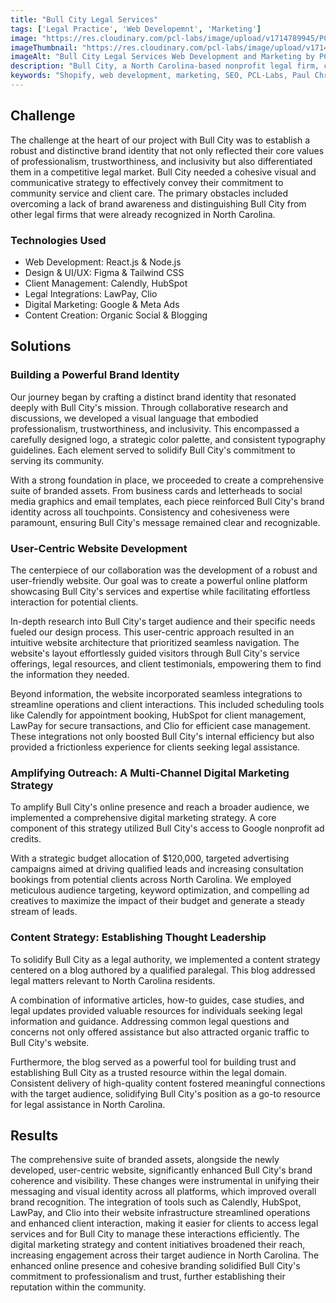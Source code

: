 ```yaml
---
title: "Bull City Legal Services"
tags: ['Legal Practice', 'Web Developemnt', 'Marketing']
image: "https://res.cloudinary.com/pcl-labs/image/upload/v1714789945/PCL-Labs/Bull_City_Legal_Featured_dpxi15.webp"
imageThumbnail: "https://res.cloudinary.com/pcl-labs/image/upload/v1714791175/PCL-Labs/Bull_City_cuufed.webp"
imageAlt: "Bull City Legal Services Web Development and Marketing by PCL Labs"
description: "Bull City, a North Carolina-based nonprofit legal firm, champions accessible legal services for underserved communities. Our collaboration aimed to holistically elevate their brand identity, digital presence, and outreach efforts, ensuring they connect with those who need them most."
keywords: "Shopify, web development, marketing, SEO, PCL-Labs, Paul Chris Luke"
---
```


## Challenge 

The challenge at the heart of our project with Bull City was to establish a robust and distinctive brand identity that not only reflected their core values of professionalism, trustworthiness, and inclusivity but also differentiated them in a competitive legal market. Bull City needed a cohesive visual and communicative strategy to effectively convey their commitment to community service and client care. The primary obstacles included overcoming a lack of brand awareness and distinguishing Bull City from other legal firms that were already recognized in North Carolina.

### Technologies Used

* Web Development: React.js & Node.js
* Design & UI/UX: Figma & Tailwind CSS
* Client Management: Calendly, HubSpot
* Legal Integrations: LawPay, Clio
* Digital Marketing: Google & Meta Ads
* Content Creation: Organic Social & Blogging 

## Solutions 

### Building a Powerful Brand Identity

Our journey began by crafting a distinct brand identity that resonated deeply with Bull City's mission. Through collaborative research and discussions, we developed a visual language that embodied professionalism, trustworthiness, and inclusivity. This encompassed a carefully designed logo, a strategic color palette, and consistent typography guidelines. Each element served to solidify Bull City's commitment to serving its community.

With a strong foundation in place, we proceeded to create a comprehensive suite of branded assets. From business cards and letterheads to social media graphics and email templates, each piece reinforced Bull City's brand identity across all touchpoints. Consistency and cohesiveness were paramount, ensuring Bull City's message remained clear and recognizable.

### User-Centric Website Development

The centerpiece of our collaboration was the development of a robust and user-friendly website. Our goal was to create a powerful online platform showcasing Bull City's services and expertise while facilitating effortless interaction for potential clients.

In-depth research into Bull City's target audience and their specific needs fueled our design process. This user-centric approach resulted in an intuitive website architecture that prioritized seamless navigation. The website's layout effortlessly guided visitors through Bull City's service offerings, legal resources, and client testimonials, empowering them to find the information they needed.

Beyond information, the website incorporated seamless integrations to streamline operations and client interactions. This included scheduling tools like Calendly for appointment booking, HubSpot for client management, LawPay for secure transactions, and Clio for efficient case management. These integrations not only boosted Bull City's internal efficiency but also provided a frictionless experience for clients seeking legal assistance. 

### Amplifying Outreach: A Multi-Channel Digital Marketing Strategy

To amplify Bull City's online presence and reach a broader audience, we implemented a comprehensive digital marketing strategy. A core component of this strategy utilized Bull City's access to Google nonprofit ad credits.

With a strategic budget allocation of $120,000, targeted advertising campaigns aimed at driving qualified leads and increasing consultation bookings from potential clients across North Carolina. We employed meticulous audience targeting, keyword optimization, and compelling ad creatives to maximize the impact of their budget and generate a steady stream of leads.

### Content Strategy: Establishing Thought Leadership

To solidify Bull City as a legal authority, we implemented a content strategy centered on a blog authored by a qualified paralegal. This blog addressed legal matters relevant to North Carolina residents.

A combination of informative articles, how-to guides, case studies, and legal updates provided valuable resources for individuals seeking legal information and guidance. Addressing common legal questions and concerns not only offered assistance but also attracted organic traffic to Bull City's website.

Furthermore, the blog served as a powerful tool for building trust and establishing Bull City as a trusted resource within the legal domain. Consistent delivery of high-quality content fostered meaningful connections with the target audience, solidifying Bull City's position as a go-to resource for legal assistance in North Carolina.

## Results

The comprehensive suite of branded assets, alongside the newly developed, user-centric website, significantly enhanced Bull City's brand coherence and visibility. These changes were instrumental in unifying their messaging and visual identity across all platforms, which improved overall brand recognition. The integration of tools such as Calendly, HubSpot, LawPay, and Clio into their website infrastructure streamlined operations and enhanced client interaction, making it easier for clients to access legal services and for Bull City to manage these interactions efficiently. The digital marketing strategy and content initiatives broadened their reach, increasing engagement across their target audience in North Carolina. The enhanced online presence and cohesive branding solidified Bull City's commitment to professionalism and trust, further establishing their reputation within the community.












